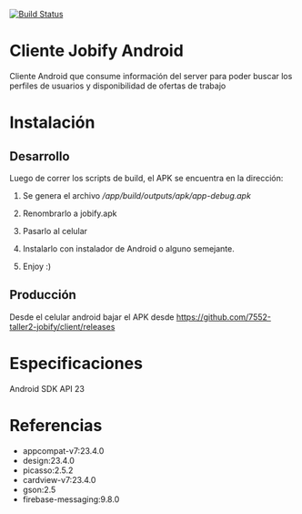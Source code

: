[![Build Status](https://travis-ci.org/7552-taller2-jobify/client.svg?branch=master)](https://travis-ci.org/7552-taller2-jobify/client)


# Cliente Jobify Android

Cliente Android que consume información del server para poder buscar los perfiles de usuarios y disponibilidad de ofertas de trabajo


# Instalación

## Desarrollo

Luego de correr los scripts de build, el APK se encuentra en la dirección:


1. Se genera el archivo */app/build/outputs/apk/app-debug.apk*

2. Renombrarlo a jobify.apk

3. Pasarlo al celular

4. Instalarlo con instalador de Android o alguno semejante.

5. Enjoy :)

## Producción

Desde el celular android bajar el APK desde https://github.com/7552-taller2-jobify/client/releases


# Especificaciones

Android SDK API 23


# Referencias

* appcompat-v7:23.4.0
* design:23.4.0
* picasso:2.5.2
* cardview-v7:23.4.0
* gson:2.5
* firebase-messaging:9.8.0

